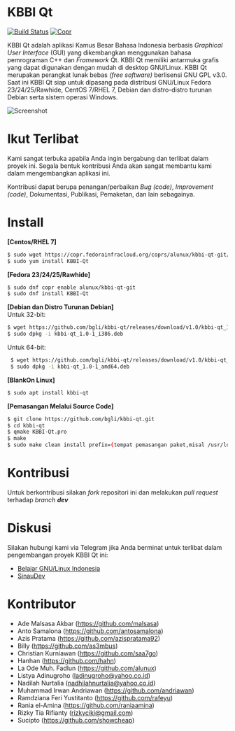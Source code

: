 # KBBI Qt

[![Build Status](https://travis-ci.org/bgli/kbbi-qt.svg?branch=master)](https://travis-ci.org/bgli/kbbi-qt)
[![Copr](https://copr.fedorainfracloud.org/coprs/alunux/kbbi-qt-git/package/KBBI-Qt/status_image/last_build.png)](https://copr.fedorainfracloud.org/coprs/alunux/kbbi-qt-git/)

KBBI Qt adalah aplikasi Kamus Besar Bahasa Indonesia berbasis _Graphical User Interface_ (GUI) yang dikembangkan menggunakan bahasa pemrograman C++ dan _Framework_ Qt. KBBI Qt memiliki antarmuka grafis yang dapat digunakan dengan mudah di desktop GNU/Linux. KBBI Qt merupakan perangkat lunak bebas _(free software)_ berlisensi GNU GPL v3.0. Saat ini KBBI Qt siap untuk dipasang pada distribusi GNU/Linux Fedora 23/24/25/Rawhide, CentOS 7/RHEL 7, Debian dan distro-distro turunan Debian serta sistem operasi Windows.

![Screenshot](screenshot.png)

# Ikut Terlibat
Kami sangat terbuka apabila Anda ingin bergabung dan terlibat dalam proyek ini. Segala bentuk kontribusi Anda akan sangat membantu kami dalam mengembangkan aplikasi ini.

Kontribusi dapat berupa penangan/perbaikan _Bug (code)_, _Improvement (code)_, Dokumentasi, Publikasi, Pemaketan, dan lain sebagainya.

# Install

**[Centos/RHEL 7]**  

``` sh
$ sudo wget https://copr.fedorainfracloud.org/coprs/alunux/kbbi-qt-git/repo/epel-7/alunux-kbbi-qt-git-epel-7.repo -O /etc/yum.repos.d/kbbi-qt.repo
$ sudo yum install KBBI-Qt
```

**[Fedora 23/24/25/Rawhide]**  

``` sh
$ sudo dnf copr enable alunux/kbbi-qt-git
$ sudo dnf install KBBI-Qt
```

**[Debian dan Distro Turunan Debian]**  
Untuk 32-bit:
``` sh
$ wget https://github.com/bgli/kbbi-qt/releases/download/v1.0/kbbi-qt_1.0-1_i386.deb
$ sudo dpkg -i kbbi-qt_1.0-1_i386.deb
```

Untuk 64-bit:
``` sh
 $ wget https://github.com/bgli/kbbi-qt/releases/download/v1.0/kbbi-qt_1.0-1_amd64.deb
 $ sudo dpkg -i kbbi-qt_1.0-1_amd64.deb
 ```

**[BlankOn Linux]**
``` sh
$ sudo apt install kbbi-qt
```

**[Pemasangan Melalui Source Code]**  
``` sh
$ git clone https://github.com/bgli/kbbi-qt.git
$ cd kbbi-qt
$ qmake KBBI-Qt.pro
$ make
$ sudo make clean install prefix=(tempat pemasangan paket,misal /usr/local)
```

# Kontribusi
Untuk berkontribusi silakan _fork_ repositori ini dan melakukan _pull request_ terhadap _branch **dev**_


# Diskusi
Silakan hubungi kami via Telegram jika Anda berminat untuk terlibat dalam pengembangan proyek KBBI Qt ini:
* [Belajar GNU/Linux Indonesia](http://s.id/BGLI)
* [SinauDev](https://telegram.me/sinaudev)

# Kontributor
* Ade Malsasa Akbar (https://github.com/malsasa)
* Anto Samalona (https://github.com/antosamalona)
* Azis Pratama (https://github.com/azispratama92)
* Billy (https://github.com/as3mbus)
* Christian Kurniawan (https://github.com/saa7go)
* Hanhan (https://github.com/hahn)
* La Ode Muh. Fadlun (https://github.com/alunux)
* Listya Adinugroho (ladinugroho@yahoo.co.id)
* Nadilah Nurtalia (nadhilahnurtalia@yahoo.co.id)
* Muhammad Irwan Andriawan (https://github.com/andriawan)
* Ramdziana Feri Yustitanto (https://github.com/rafeyu)
* Rania el-Amina (https://github.com/raniaamina)
* Rizky Tia Rifianty (rizkyciki@gmail.com)
* Sucipto (https://github.com/showcheap)
